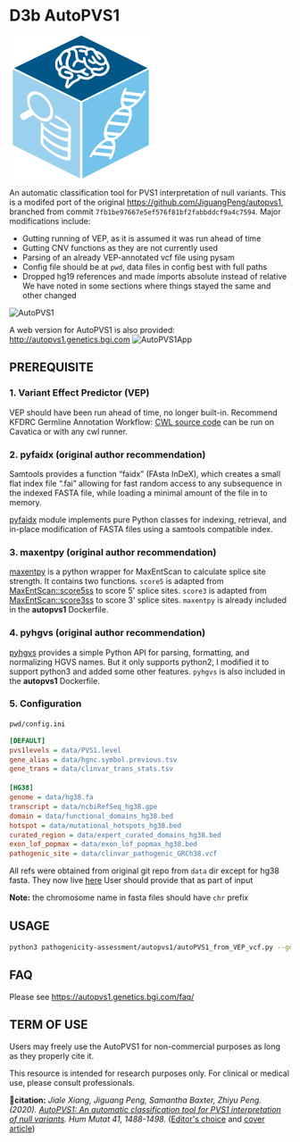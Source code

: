 # D3b AutoPVS1

![D3b logo](docs/logo/d3b-cube.svg)

An automatic classification tool for PVS1 interpretation of null variants.
This is a modifed port of the original https://github.com/JiguangPeng/autopvs1, branched from commit `7fb1be97667e5ef576f81bf2fabbddcf9a4c7594`.
Major modifications include:
 - Gutting running of VEP, as it is assumed it was run ahead of time
 - Gutting CNV functions as they are not currently used
 - Parsing of an already VEP-annotated vcf file using pysam
 - Config file should be at `pwd`, data files in config best with full paths
 - Dropped hg19 references and made imports absolute instead of relative
We have noted in some sections where things stayed the same and other changed

![AutoPVS1](data/AutoPVS1.png)

A web version for AutoPVS1 is also provided: http://autopvs1.genetics.bgi.com
![AutoPVS1App](data/AutoPVS1App.png)


## PREREQUISITE
### 1. Variant Effect Predictor (VEP)
VEP should have been run ahead of time, no longer built-in.
Recommend KFDRC Germline Annotation Workflow: [CWL source code](https://github.com/kids-first/kf-germline-workflow/blob/v0.4.2/workflows/kfdrc-germline-snv-annot-workflow.cwl) can be run on Cavatica or with any cwl runner.

### 2. pyfaidx (original author recommendation)
Samtools provides a function “faidx” (FAsta InDeX), which creates a small flat index file “.fai” 
allowing for fast random access to any subsequence in the indexed FASTA file, 
while loading a minimal amount of the file in to memory. 

[pyfaidx](https://pypi.org/project/pyfaidx/) module implements pure Python classes for indexing, retrieval, and in-place modification of FASTA files using a samtools compatible index.

### 3. maxentpy (original author recommendation)
[maxentpy](https://github.com/kepbod/maxentpy) is a python wrapper for MaxEntScan to calculate splice site strength.
It contains two functions. `score5` is adapted from [MaxEntScan::score5ss](http://hollywood.mit.edu/burgelab/maxent/Xmaxentscan_scoreseq.html) to score 5' splice sites. `score3` is adapted from [MaxEntScan::score3ss](http://hollywood.mit.edu/burgelab/maxent/Xmaxentscan_scoreseq_acc.html) to score 3' splice sites. 
`maxentpy` is already included in the **autopvs1** Dockerfile.

### 4. pyhgvs (original author recommendation)
[pyhgvs](https://github.com/counsyl/hgvs) provides a simple Python API for parsing, formatting, and normalizing HGVS names.
But it only supports python2, I modified it to support python3 and added some other features. 
`pyhgvs` is also included in the **autopvs1** Dockerfile.

### 5. Configuration

`pwd/config.ini`

```ini
[DEFAULT]
pvs1levels = data/PVS1.level
gene_alias = data/hgnc.symbol.previous.tsv
gene_trans = data/clinvar_trans_stats.tsv

[HG38]
genome = data/hg38.fa
transcript = data/ncbiRefSeq_hg38.gpe
domain = data/functional_domains_hg38.bed
hotspot = data/mutational_hotspots_hg38.bed
curated_region = data/expert_curated_domains_hg38.bed
exon_lof_popmax = data/exon_lof_popmax_hg38.bed
pathogenic_site = data/clinvar_pathogenic_GRCh38.vcf
```

All refs were obtained from original git repo from `data` dir except for hg38 fasta.
They now live [here](https://cavatica.sbgenomics.com/u/kfdrc-harmonization/kf-references/files/648b2bf575423d2473af6ed7/)
User should provide that as part of input

**Note:** the chromosome name in fasta files should have `chr` prefix

## USAGE

```sh
python3 pathogenicity-assessment/autopvs1/autoPVS1_from_VEP_vcf.py --genome_version hg38 --vep_vcf ~/volume/VEP_TEST/AUTOPVS1_TEST/input_VEP_annotated.vcf.gz > output.autopvs1.tsv
```

## FAQ
Please see https://autopvs1.genetics.bgi.com/faq/

## TERM OF USE
Users may freely use the AutoPVS1 for non-commercial purposes as long as they properly cite it. 

This resource is intended for research purposes only. For clinical or medical use, please consult professionals.

:memo:**citation:** *Jiale Xiang, Jiguang Peng, Samantha Baxter, Zhiyu Peng. (2020). [AutoPVS1: An automatic classification tool for PVS1 interpretation of null variants](https://onlinelibrary.wiley.com/doi/epdf/10.1002/humu.24051). Hum Mutat 41, 1488-1498.* ([Editor's choice](https://onlinelibrary.wiley.com/doi/toc/10.1002/%28ISSN%291098-1004.HUMU-Editors-Choice) and [cover article](https://onlinelibrary.wiley.com/doi/abs/10.1002/humu.24098))


